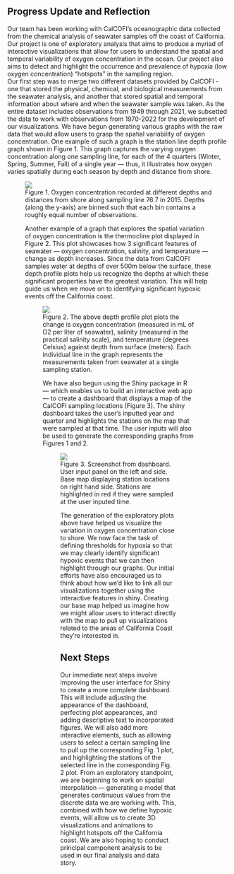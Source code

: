 
## Progress Update and Reflection
Our team has been working with CalCOFI’s oceanographic data collected from the chemical analysis of seawater samples off the coast of California. Our project is one of exploratory analysis that aims to produce a myriad of interactive visualizations that allow for users to understand the spatial and temporal variability of oxygen concentration in the ocean. Our project also aims to detect and highlight the occurrence and prevalence of hypoxia (low oxygen concentration) “hotspots” in the sampling region.  
Our first step was to merge two different datasets provided by CalCOFI - one that stored the physical, chemical, and biological measurements from the seawater analysis, and another that stored spatial and temporal information about where and when the seawater sample was taken. As the entire dataset includes observations from 1949 through 2021, we subsetted the data to work with observations from 1970-2022 for the development of our visualizations. 
We have begun generating various graphs with the raw data that would allow users to grasp the spatial variability of oxygen concentration. One example of such a graph is the station line depth profile graph shown in Figure 1. This graph captures the varying oxygen concentration along one sampling line, for each of the 4 quarters (Winter, Spring, Summer, Fall) of a single year — thus, it illustrates how oxygen varies spatially during each season by depth and distance from shore. 
 
<figure>
	<img src="images/Station line depth profile(2015 - Line 76.7).png">
	<figcaption>Figure 1. Oxygen concentration recorded at different depths and distances from shore along sampling line 76.7 in 2015. Depths (along the y-axis) are binned such that each bin contains a roughly equal number of observations.

Another example of a graph that explores the spatial variation of oxygen concentration is the thermocline plot displayed in Figure 2. This plot showcases how 3 significant features of seawater — oxygen concentration, salinity, and temperature — change as depth increases. Since the data from CalCOFI samples water at depths of over 500m below the surface, these depth profile plots help us recognize the depths at which these significant properties have the greatest variation. This will help guide us when we move on to identifying significant hypoxic events off the California coast.

<figure>
	<img src="images/Thermocline plot - 2012/3.png">
	<figcaption>Figure 2. The above depth profile plot plots the change is oxygen concentration (measured in mL of O2 per liter of seawater), salinity (measured in the practical salinity scale), and temperature (degrees Celsius) against depth from surface (meters). Each individual line in the graph represents the measurements taken from seawater at a single sampling station.


We have also begun using the Shiny package in R — which enables us to build an interactive web app — to create a dashboard that displays a map of the CalCOFI sampling locations (Figure 3). The shiny dashboard takes the user’s inputted year and quarter and highlights the stations on the map that were sampled at that time. The user inputs will also be used to generate the corresponding graphs from Figures 1 and 2. 

<figure>
	<img src="images/basemap.png">
	<figcaption>Figure 3. Screenshot from dashboard. User input panel on the left and side. Base map displaying station locations on right hand side. Stations are highlighted in red if they were sampled at the user inputed time.

		

The generation of the exploratory plots above have helped us visualize the variation in oxygen concentration close to shore. We now face the task of defining thresholds for hypoxia so that we may clearly identify significant hypoxic events that we can then highlight through our graphs. Our initial efforts have also encouraged us to think about how we’d like to link all our visualizations together using the interactive features in shiny. Creating our base map helped us imagine how we might allow users to interact directly with the map to pull up visualizations related to the areas of California Coast they’re interested in. 

## Next Steps
Our immediate next steps involve improving the user interface for Shiny to create a more complete dashboard. This will include adjusting the appearance of the dashboard, perfecting plot appearances, and adding descriptive text to incorporated figures. We will also add more interactive elements, such as allowing users to select a certain sampling line to pull up the corresponding Fig. 1 plot, and highlighting the stations of the selected line in the corresponding Fig. 2 plot. 
From an exploratory standpoint, we are beginning to work on spatial interpolation — generating a model that generates continuous values from the discrete data we are working with. This, combined with how we define hypoxic events, will allow us to create 3D visualizations and animations to highlight hotspots off the California coast. We are also hoping to conduct principal component analysis to be used in our final analysis and data story.
